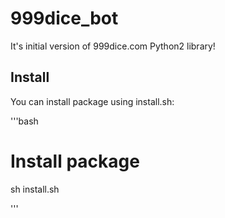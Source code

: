 # 999dice_bot
It's initial version of 999dice.com Python2 library!

## Install

You can install package using install.sh:

'''bash
# Install package

sh install.sh

'''
